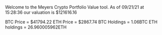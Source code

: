 Welcome to the Meyers Crypto Portfolio Value tool. 
As of 09/21/21 at 15:28:36 our valuation is $121616.16 

BTC Price = $41794.22
 ETH Price = $2867.74
BTC Holdings = 1.06BTC
 ETH holdings = 26.960005962ETH 
